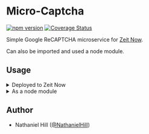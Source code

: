 # Micro-Captcha

[![npm version](https://badge.fury.io/js/micro-captcha.svg)](https://badge.fury.io/js/micro-captcha)
[![Coverage Status](https://coveralls.io/repos/github/NathanielHill/micro-captcha/badge.svg?branch=master)](https://coveralls.io/github/NathanielHill/micro-captcha?branch=master)

Simple Google ReCAPTCHA microservice for [Zeit Now](https://zeit.co/now).

Can also be imported and used a node module.

## Usage
<details>
<summary>Deployed to Zeit Now</summary>

If you haven't installed `now` already, start by following [these instructions](https://zeit.co/docs/getting-started/installation)

To deploy the service use the following command:

```
now NathanielHill/micro-captcha
```

You'll be asked to provide `CAPTCHA_SECRET` which is the secret key provided by Google.

You can also provide the key on the command line with the `-e` option:

```
now -e CAPTCHA_SECRET=<your-secret-key> NathanielHill/micro-captcha
```

> You may also set the port with the `PORT` environment variable or turn off logging with `LOG=false`

Or if you'd like to use [now secrets](https://zeit.co/docs/getting-started/secrets) to store the key:

```
now secrets add captcha_secret "<your-secret-key>"
now -e CAPTCHA_SECRET=@captcha_secret NathanielHill/micro-captcha
```

After the deployment is complete you can create an alias for your custom domain:

```
now alias <unique-deployment-url> captcha.<your-domain.com>
```

Zeit may create multiple instances of your deployment by default, you should [scale](https://zeit.co/docs/features/scaling) your captcha service according to your needs.

You may also wish to use [path aliases](https://zeit.co/docs/features/path-aliases) to unify your microservices on a single domain:

Create a file called rules.json and add the following content:

```
{
  "rules": [
    { "pathname": "/api/captcha", "method": ["GET"], "dest": "captcha.<your-domain.com>" },
    { "dest": "<your-domain.com>" }
  ]
}
```

Then run the following command:

```
now alias <your-domain.com> -r rules.json
```
</details>

<details>
<summary>As a node module</summary>

Can also be used as a node module which can be useful for local development.

To install:

```
yarn add micro-captcha
```
or
```
npm install --save micro-captcha
```

The default export takes a config option (where `server` is the only required key) and runs the microservice. Usage will look something like this:

```
const microCaptcha = require('micro-captcha')

microCaptcha({ secret: process.env.CAPTCHA_SECRET, port: process.env.PORT, log = true })
```

</details>

## Author

- Nathaniel Hill ([@NathanielHill](https://github.com/NathanielHill))
